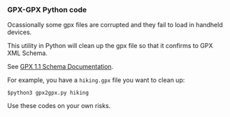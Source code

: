 ### GPX-GPX Python code

Ocassionally some gpx files are corrupted and they fail to load in handheld devices. 

This utility in Python will clean up the gpx file so that it confirms to GPX XML Schema.

See [GPX 1.1 Schema Documentation](https://www.topografix.com/GPX/1/1/).

For example, you have a `hiking.gpx` file you want to clean up:
```
$python3 gpx2gpx.py hiking
```
Use these codes on your own risks. 